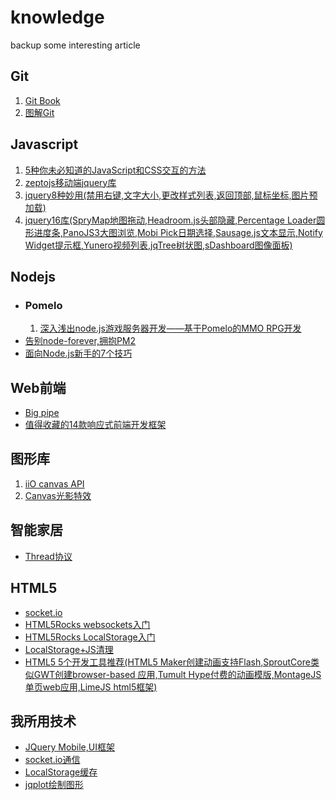 knowledge
=========

backup some interesting article

<h2>Git</h2>
<ol>
    <li><a href="http://git-scm.com/book/zh/v1" target="_blank">Git Book</a></li>
    <li><a href="http://nettedfish.sinaapp.com/blog/2013/08/05/deep-into-git-with-diagrams/" target="_blank">图解Git</a></li>
</ol>
<h2>Javascript</h2>
<ol>
    <li><a href="http://blog.sae.sina.com.cn/archives/5569" target="_blank">5种你未必知道的JavaScript和CSS交互的方法</a></li>
    <li><a href="http://zeptojs.com/#browsers" target="_blank">zeptojs移动端jquery库</a></li>
    <li><a href="http://cloudbbs.org/forum.php?mod=viewthread&tid=28536" target="_blank">jquery8种妙用(禁用右键,文字大小,更改样式列表,返回顶部,鼠标坐标,图片预加载)</a></li>
    <li><a href="http://cloudbbs.org/forum.php?mod=viewthread&tid=28814" target="_blank">jquery16库(SpryMap地图拖动,Headroom.js头部隐藏,Percentage Loader圆形进度条,PanoJS3大图浏览,Mobi Pick日期选择,Sausage.js文本显示,Notify Widget提示框,Yunero视频列表,jqTree树状图,sDashboard图像面板)</a></li>
</ol>
<h2>Nodejs</h2>
<ul>
    <li>
        <h3>Pomelo</h3>
        <ol>
            <li><a href="http://www.infoq.com/cn/articles/game-server-development-3?utm_source=infoq&utm_medium=related_content_link&utm_campaign=relatedContent_articles_clk" target="_blank">深入浅出node.js游戏服务器开发——基于Pomelo的MMO RPG开发</a></li>
        </ol>
    </li>
    <li><a href="http://se77en.cc/2013/06/27/goodbye-node-forever-hello-pm2-translation/" target="_blank">告别node-forever,拥抱PM2</a></li>
    <li><a href="http://dev.oupeng.com/articles/7-tips-for-a-nodejs-padawan" target="_blank">面向Node.js新手的7个技巧</a></li>
</ul>
<h2>Web前端</h2>
<ul>
    <li><a href="http://www.cnblogs.com/sunvince/archive/2011/04/25/2037608.html" target="_blank">Big pipe</a></li>
    <li><a href="http://cloudbbs.org/forum.php?mod=viewthread&tid=28314" target="_blank">值得收藏的14款响应式前端开发框架</a></li>
</ul>
<h2>图形库</h2>
<ol>
    <li><a href="http://iioengine.com/docs/iio-basics" target="_blank">iiO canvas API</a></li>
    <li><a href="http://ncase.me/sight-and-light/" target="_blank">Canvas光影特效</a></li>
</ol>
<h2>智能家居</h2>
<ul>
    <li><a href="http://www.threadgroup.org/" target="_blank">Thread协议</a></li>
</ul>
<h2>HTML5</h2>
<ul>
    <li><a href="https://github.com/Automattic/socket.io" target="_blank"> socket.io </a></li>
    <li><a href="http://www.html5rocks.com/zh/tutorials/websockets/basics/" target="_blank"> HTML5Rocks websockets入门 </a></li>
    <li><a href="http://www.html5rocks.com/zh/tutorials/appcache/beginner/" target="_blank"> HTML5Rocks LocalStorage入门 </a></li>
    <li><a href="http://usejquery.com/blog/create-self-caching-website-ready-offline-usage-html5-and-jquery" target="_blank"> LocalStorage+JS清理 </a></li>
    <li><a href="http://cloudbbs.org/forum.php?mod=viewthread&tid=29213&fromuid=33298" target="_blank"> HTML5 5个开发工具推荐(HTML5 Maker创建动画支持Flash,SproutCore类似GWT创建browser-based 应用,Tumult Hype付费的动画模版,MontageJS单页web应用,LimeJS html5框架) </a></li>
</ul>
<h2>我所用技术</h2>
<ul>
    <li><a href="http://cloudbbs.org/forum.php?mod=viewthread&tid=29213&fromuid=33298" target="_blank"> JQuery Mobile,UI框架 </a></li>
    <li><a href="https://github.com/Automattic/socket.io" target="_blank"> socket.io通信 </a></li>
    <li><a href="http://usejquery.com/blog/create-self-caching-website-ready-offline-usage-html5-and-jquery" target="_blank"> LocalStorage缓存 </a></li>
    <li><a href="http://www.jqplot.com/" target="_blank"> jqplot绘制图形 </a></li>
</ul>